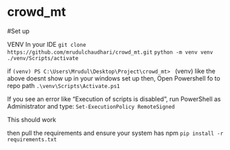 # crowd_mt

#Set up

VENV
In your IDE
`git clone https://github.com/mrudulchaudhari/crowd_mt.git`
`python -m venv venv`
`./venv/Scripts/activate`

if 
`(venv) PS C:\Users\Mrudul\Desktop\Project\crowd_mt> `
(venv) like the above doesnt show up in your windows set up
then, Open Powershell
fo to repo path
`.\venv\Scripts\Activate.ps1`

If you see an error like “Execution of scripts is disabled”, run PowerShell as Administrator and type:
`Set-ExecutionPolicy RemoteSigned`

This should work

then pull the requirements and ensure your system has npm
`pip install -r requirements.txt`





